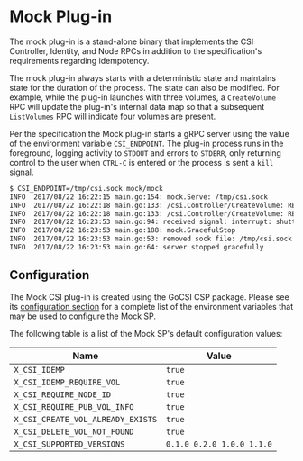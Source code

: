 # Mock Plug-in
The mock plug-in is a stand-alone binary that implements the CSI
Controller, Identity, and Node RPCs in addition to the specification's
requirements regarding idempotency.

The mock plug-in always starts with a deterministic state and maintains
state for the duration of  the process. The state can also be modified.
For example, while the plug-in launches with three volumes, a
`CreateVolume` RPC will update the plug-in's internal data map so that a
subsequent `ListVolumes` RPC will indicate four volumes are present.

Per the specification the Mock plug-in starts a gRPC server using the
value of the environment variable `CSI_ENDPOINT`. The plug-in process
runs in the foreground, logging activity to `STDOUT` and errors to
`STDERR`, only returning control to the user when `CTRL-C` is entered
or the process is sent a `kill` signal.

```bash
$ CSI_ENDPOINT=/tmp/csi.sock mock/mock
INFO  2017/08/22 16:22:15 main.go:154: mock.Serve: /tmp/csi.sock
INFO  2017/08/22 16:22:18 main.go:133: /csi.Controller/CreateVolume: REQ 0001: Version=minor:1 , Name=Test Volume, CapacityRange=required_bytes:10740000000 limit_bytes:107400000000 , VolumeCapabilities=[mount:<fs_type:"ext4" mount_flags:"-o noexec" > ], Parameters=map[tag:gold]
INFO  2017/08/22 16:22:18 main.go:133: /csi.Controller/CreateVolume: REP 0001: Reply=&{volume_info:<capacity_bytes:107400000000 id:<values:<key:"id" value:"4" > values:<key:"name" value:"Test Volume" > > metadata:<> > }
INFO  2017/08/22 16:23:53 main.go:94: received signal: interrupt: shutting down
INFO  2017/08/22 16:23:53 main.go:188: mock.GracefulStop
INFO  2017/08/22 16:23:53 main.go:53: removed sock file: /tmp/csi.sock
INFO  2017/08/22 16:23:53 main.go:64: server stopped gracefully
```

## Configuration
The Mock CSI plug-in is created using the GoCSI CSP package. Please
see its [configuration section](../csp/README.md#configuration) for
a complete list of the environment variables that may be used to
configure the Mock SP.

The following table is a list of the Mock SP's default configuration
values:

| Name | Value |
|------|---------|
| `X_CSI_IDEMP` | `true` |
| `X_CSI_IDEMP_REQUIRE_VOL` | `true` |
| `X_CSI_REQUIRE_NODE_ID` | `true` |
| `X_CSI_REQUIRE_PUB_VOL_INFO` | `true` |
| `X_CSI_CREATE_VOL_ALREADY_EXISTS` | `true` |
| `X_CSI_DELETE_VOL_NOT_FOUND` | `true` |
| `X_CSI_SUPPORTED_VERSIONS` | `0.1.0 0.2.0 1.0.0 1.1.0` |
